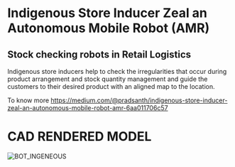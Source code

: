 # Indigenous Store Inducer Zeal an Autonomous Mobile Robot (AMR)
## Stock checking robots in Retail Logistics 
Indigenous store inducers help to check the irregularities that occur during product arrangement and stock quantity management and guide the customers to their desired product with an aligned map to the location.

To know more 
https://medium.com/@pradsanth/indigenous-store-inducer-zeal-an-autonomous-mobile-robot-amr-6aa011706c57
# CAD RENDERED MODEL
![BOT_INGENEOUS](https://user-images.githubusercontent.com/68050861/225625905-9567b352-e3e7-44ef-ae7b-08ee6ea34222.png)
